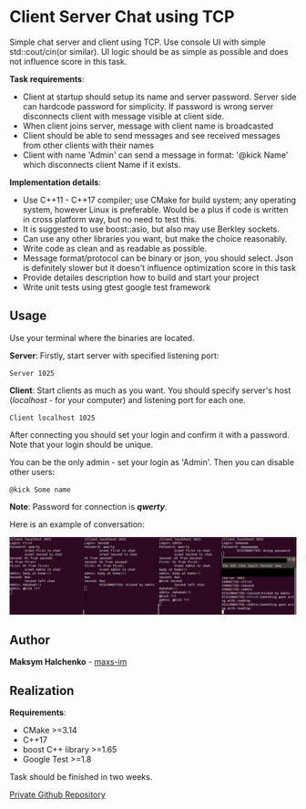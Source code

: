 # Client Server Chat using TCP

Simple chat server and client using TCP.
Use console UI with simple std::cout/cin(or similar). UI logic should be as simple as possible and does not influence score in this task.

__Task requirements__:
* Client at startup should setup its name and server password. Server side can hardcode password for simplicity. If password is wrong server disconnects client with message visible at client side.
* When client joins server, message with client name is broadcasted
* Client should be able to send messages and see received messages from other clients with their names
* Client with name 'Admin' can send a message in format: '@kick Name' which disconnects client Name if it exists.

__Implementation details__:
* Use C++11 - C++17 compiler; use CMake for build system; any operating system, however Linux is preferable. Would be a plus if code is written in cross platform way, but no need to test this.
* It is suggested to use boost::asio, but also may use Berkley sockets.
* Can use any other libraries you want, but make the choice reasonably.
* Write code as clean and as readable as possible.
* Message format/protocol can be binary or json, you should select. Json is definitely slower but it doesn't influence optimization score in this task
* Provide detailes description how to build and start your project
* Write unit tests using gtest google test framework

## Usage

Use your terminal where the binaries are located.

__Server__: Firstly, start server with specified listening port:
```commandline
Server 1025
```

__Client__: Start clients as much as you want. 
You should specify server's host (_localhost_ - for your computer) and listening port for each one.

```commandline
Client localhost 1025
```
After connecting you should set your login and confirm it with a password. 
Note that your login should be unique.

You can be the only admin - set your login as 'Admin'. 
Then you can disable other users:

```commandline
@kick Some name 
```

__Note__: Password for connection is **_qwerty_**.

Here is an example of conversation:

![alt-Image](example.jpg "Here you can see different situations")

## Author

**Maksym Halchenko** - [maxs-im](https://github.com/maxs-im)

## Realization

__Requirements__:
* CMake >=3.14
* C++17
* boost C++ library >=1.65
* Google Test >=1.8

Task should be finished in two weeks.

[Private Github Repository](https://github.com/maxs-im/Ring)
